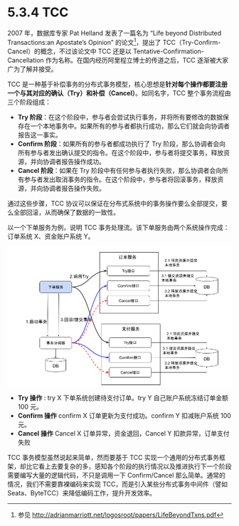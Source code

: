 # 5.3.4 TCC

2007 年，数据库专家 Pat Helland 发表了一篇名为 “Life beyond Distributed Transactions:an Apostate’s Opinion” 的论文[^1]，提出了 TCC（Try-Confirm-Cancel）的概念，不过该论文中 TCC 还是以 Tentative-Confirmation-Cancellation 作为名称。在国内经历阿里程立博士的传道之后，TCC 逐渐被大家广为了解并接受。

TCC 是一种基于补偿事务的分布式事务模型，核心思想是**针对每个操作都要注册一个与其对应的确认（Try）和补偿（Cancel）**。如同名字，TCC 整个事务流程由三个阶段组成：

- **Try 阶段**：在这个阶段中，参与者会尝试执行事务，并将所有要修改的数据保存在一个本地事务中。如果所有的参与者都执行成功，那么它们就会向协调者报告这一事实。
- **Confirm 阶段**：如果所有的参与者都成功执行了 Try 阶段，那么协调者会向所有参与者发出确认提交的指令。在这个阶段中，参与者将提交事务，释放资源，并向协调者报告操作成功。
- **Cancel 阶段**：如果在 Try 阶段中有任何参与者执行失败，那么协调者会向所有参与者发出取消事务的指令。在这个阶段中，参与者将回滚事务，释放资源，并向协调者报告操作失败。

通过这些步骤，TCC 协议可以保证在分布式系统中的事务操作要么全部提交，要么全部回滚，从而确保了数据的一致性。

以一个下单服务为例，说明 TCC 事务处理流。该下单服务由两个系统操作完成：订单系统 X、资金账户系统 Y。

<div  align="center">
	<img src="../assets/tcc.png" width = "550"  align=center />
</div>

- **Try 操作** : try X 下单系统创建待支付订单。try Y 自己账户系统冻结订单金额 100 元。 
- **Confirm 操作**  confirm X 订单更新为支付成功。confirm Y 扣减账户系统 100 元。
- **Cancel 操作** Cancel X 订单异常，资金退回，Cancel Y 扣款异常，订单支付失败


TCC 事务模型虽然说起来简单，然而要基于 TCC 实现一个通用的分布式事务框架，却比它看上去要复杂的多，感知各个阶段的执行情况以及推进执行下一个阶段需要编写大量的逻辑代码，不只是调用一下 Confirm/Cancel 那么简单。通常的情况，我们不需要靠裸编码来实现 TCC，而是引入某些分布式事务中间件（譬如 Seata、ByteTCC）来降低编码工作，提升开发效率。

[^1]: 参见 http://adrianmarriott.net/logosroot/papers/LifeBeyondTxns.pdf